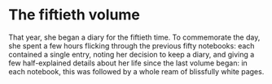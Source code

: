The fiftieth volume
===================That year, she began a diary for the fiftieth time. To commemorate the day, she spent a few hours flicking through the previous fifty notebooks: each contained a single entry, noting her decision to keep a diary, and giving a few half-explained details about her life since the last volume began: in each notebook, this was followed by a whole ream of blissfully white pages.